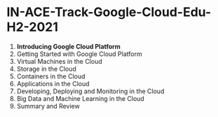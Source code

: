 # IN-ACE-Track-Google-Cloud-Edu-H2-2021

1. **Introducing Google Cloud Platform**
2. Getting Started with Google Cloud Platform
3. Virtual Machines in the Cloud
4. Storage in the Cloud
5. Containers in the Cloud
6. Applications in the Cloud
7. Developing, Deploying and Monitoring in the Cloud
8. Big Data and Machine Learning in the Cloud
9. Summary and Review
